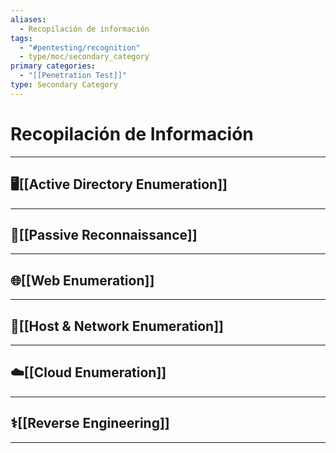 ```yaml
---
aliases:
  - Recopilación de información
tags:
  - "#pentesting/recognition"
  - type/moc/secondary_category
primary categories:
  - "[[Penetration Test]]"
type: Secondary Category
---
```

# Recopilación de Información

***

## 🖥️[[Active Directory Enumeration]]


***

## 🌿[[Passive Reconnaissance]]


***

## 🌐[[Web Enumeration]]


***

## 📩[[Host & Network Enumeration]]


***

## ☁️[[Cloud Enumeration]]


***

## ⚕️[[Reverse Engineering]]


***
